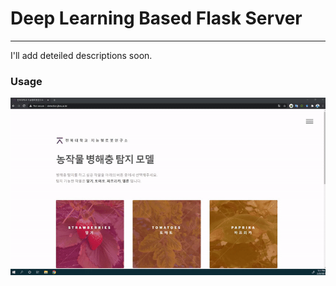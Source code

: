 # Deep Learning Based Flask Server
--------
I'll add deteiled descriptions soon.
### Usage
[![Alt text](https://github.com/Mr-TalhaIlyas/Plant-Disease-Detector-Flask-Server-Deep-Learning-Backend/blob/master/screens/usage.gif)](https://www.youtube.com/watch?v=ycL7oE3h_m4)
